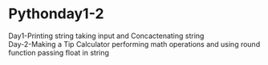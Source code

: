 # Pythonday1-2

Day1-Printing string taking input and Concactenating string                                                                                                                           
Day-2-Making a Tip Calculator performing math operations and using round function passing float in string
